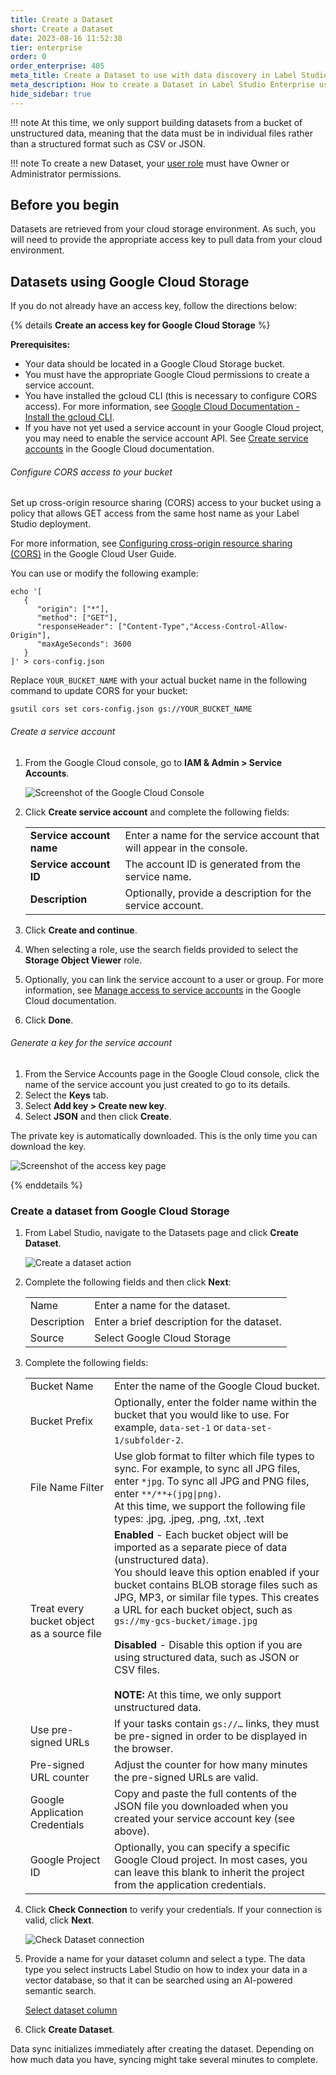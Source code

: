```yaml
---
title: Create a Dataset
short: Create a Dataset
date: 2023-08-16 11:52:38
tier: enterprise
order: 0
order_enterprise: 405
meta_title: Create a Dataset to use with data discovery in Label Studio Enterprise
meta_description: How to create a Dataset in Label Studio Enterprise using Google Cloud, Azure, or AWS.
hide_sidebar: true
---
```


!!! note
    At this time, we only support building datasets from a bucket of unstructured data, meaning that the data must be in individual files rather than a structured format such as CSV or JSON.

!!! note
    To create a new Dataset, your [user role](manage_users#Roles-in-Label-Studio-Enterprise) must have Owner or Administrator permissions. 

## Before you begin

Datasets are retrieved from your cloud storage environment. As such, you will need to provide the appropriate access key to pull data from your cloud environment.


## Datasets using Google Cloud Storage

If you do not already have an access key, follow the directions below:

{% details <b>Create an access key for Google Cloud Storage</b> %}


**Prerequisites:**

- Your data should be located in a Google Cloud Storage bucket.
- You must have the appropriate Google Cloud permissions to create a service account.
- You have installed the gcloud CLI (this is necessary to configure CORS access). For more information, see [Google Cloud Documentation - Install the gcloud CLI](https://cloud.google.com/sdk/docs/install).
- If you have not yet used a service account in your Google Cloud project, you may need to enable the service account API. See [Create service accounts](https://cloud.google.com/iam/docs/service-accounts-create?hl=en) in the Google Cloud documentation.

###### Configure CORS access to your bucket

Set up cross-origin resource sharing (CORS) access to your bucket using a policy that allows GET access from the same host name as your Label Studio deployment. 

For more information, see [Configuring cross-origin resource sharing (CORS)](https://cloud.google.com/storage/docs/configuring-cors#configure-cors-bucket) in the Google Cloud User Guide. 

You can use or modify the following example:

```shell
echo '[
   {
      "origin": ["*"],
      "method": ["GET"],
      "responseHeader": ["Content-Type","Access-Control-Allow-Origin"],
      "maxAgeSeconds": 3600
   }
]' > cors-config.json
```

Replace `YOUR_BUCKET_NAME` with your actual bucket name in the following command to update CORS for your bucket:

```shell
gsutil cors set cors-config.json gs://YOUR_BUCKET_NAME
```

###### Create a service account

1. From the Google Cloud console, go to **IAM & Admin > Service Accounts**. 

    ![Screenshot of the Google Cloud Console](/guide/images/data_discovery/gcp_service_accounts.png)

2. Click **Create service account** and complete the following fields:

    <div class="noheader">

    |  |  |
    |---|---|
    | **Service account name** | Enter a name for the service account that will appear in the console. |
    | **Service account ID** | The account ID is generated from the service name. |
    | **Description** | Optionally, provide a description for the service account. |

    </div>

3. Click **Create and continue**.
4. When selecting a role, use the search fields provided to select the **Storage Object Viewer** role. 
5. Optionally, you can link the service account to a user or group. For more information, see [Manage access to service accounts](https://cloud.google.com/iam/docs/manage-access-service-accounts) in the Google Cloud documentation.
6. Click **Done**.

###### Generate a key for the service account

1. From the Service Accounts page in the Google Cloud console, click the name of the service account you just created to go to its details.
2. Select the **Keys** tab.
3. Select **Add key > Create new key**.
4. Select **JSON** and then click **Create**.

The private key is automatically downloaded. This is the only time you can download the key.

![Screenshot of the access key page](/guide/images/data_discovery/gcp_key.png)

{% enddetails %}


### Create a dataset from Google Cloud Storage

1. From Label Studio, navigate to the Datasets page and click **Create Dataset**. 

    ![Create a dataset action](/guide/images/data_discovery/dataset_create.png)

2. Complete the following fields and then click **Next**:

    <div class="noheader rowheader">

    | | |
    | --- | --- |
    | Name | Enter a name for the dataset. |
    | Description | Enter a brief description for the dataset.  |
    | Source | Select Google Cloud Storage |

    </div>

3. Complete the following fields: 

    <div class="noheader rowheader">

    | | |
    | --- | --- |
    | Bucket Name | Enter the name of the Google Cloud bucket. |
    | Bucket Prefix | Optionally, enter the folder name within the bucket that you would like to use.  For example, `data-set-1` or `data-set-1/subfolder-2`.  |
    | File Name Filter | Use glob format to filter which file types to sync. For example, to sync all JPG files, enter `*jpg`. To sync all JPG and PNG files, enter `**/**+(jpg\|png)`.<br>At this time, we support the following file types: .jpg, .jpeg, .png, .txt, .text |
    | Treat every bucket object as a source file | **Enabled** - Each bucket object will be imported as a separate piece of data (unstructured data).<br>You should leave this option enabled if your bucket contains BLOB storage files such as JPG, MP3, or similar file types. This creates a URL for each bucket object, such as `gs://my-gcs-bucket/image.jpg`<br><br>**Disabled** - Disable this option if you are using structured data, such as JSON or CSV files.<br><br>**NOTE:** At this time, we only support unstructured data. |
    | Use pre-signed URLs | If your tasks contain `gs://…` links, they must be pre-signed in order to be displayed in the browser. |
    | Pre-signed URL counter | Adjust the counter for how many minutes the pre-signed URLs are valid. |
    | Google Application Credentials | Copy and paste the full contents of the JSON file you downloaded when you created your service account key (see above).  |
    | Google Project ID | Optionally, you can specify a specific Google Cloud project. In most cases, you can leave this blank to inherit the project from the application credentials.  |

    </div>

4. Click **Check Connection** to verify your credentials. If your connection is valid, click **Next**. 

    ![Check Dataset connection](/guide/images/data_discovery/dataset_check_connection.png)

5. Provide a name for your dataset column and select a type. The data type you select instructs Label Studio on how to index your data in a vector database, so that it can be searched using an AI-powered semantic search.

    [Select dataset column](/guide/images/data_discovery/dataset_column.png)

6. Click **Create Dataset**. 

Data sync initializes immediately after creating the dataset. Depending on how much data you have, syncing might take several minutes to complete.




